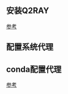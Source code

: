 ## 安装Q2RAY

[参考](https://igghelper.com/helper/?p=257)

## 配置系统代理



## conda配置代理

[参考](https://blog.csdn.net/leviopku/article/details/98766822)